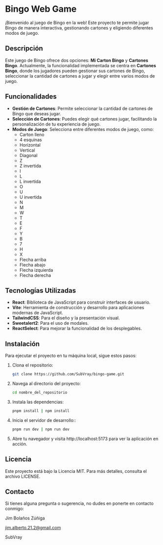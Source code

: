 # Bingo Web Game

¡Bienvenido al juego de Bingo en la web! Este proyecto te permite jugar Bingo de manera interactiva, gestionando cartones y eligiendo diferentes modos de juego.

## Descripción

Este juego de Bingo ofrece dos opciones: **Mi Carton Bingo** y **Cartones Bingo**. Actualmente, la funcionalidad implementada se centra en **Cartones Bingo**, donde los jugadores pueden gestionar sus cartones de Bingo, seleccionar la cantidad de cartones a jugar y elegir entre varios modos de juego.

## Funcionalidades

- **Gestión de Cartones**: Permite seleccionar la cantidad de cartones de Bingo que deseas jugar.
- **Selección de Cartones**: Puedes elegir qué cartones jugar, facilitando la personalización de tu experiencia de juego.
- **Modos de Juego**: Selecciona entre diferentes modos de juego, como:
  - Carton lleno
  - 4 esquinas
  - Horizontal
  - Vertical
  - Diagonal
  - Z
  - Z invertida
  - I
  - L
  - L invertida
  - O
  - U
  - U invertida
  - N
  - M
  - W
  - T
  - E
  - F
  - Y
  - B
  - 7
  - H
  - X
  - Flecha arriba
  - Flecha abajo
  - Flecha izquierda
  - Flecha derecha

## Tecnologías Utilizadas

- **React**: Biblioteca de JavaScript para construir interfaces de usuario.
- **Vite**: Herramienta de construcción y desarrollo para aplicaciones modernas de JavaScript.
- **TailwindCSS**: Para el diseño y la presentación visual.
- **Sweetalert2**: Para el uso de modales.
- **ReactSelect**: Para mejorar la funcionalidad de los desplegables.

## Instalación

Para ejecutar el proyecto en tu máquina local, sigue estos pasos:

1. Clona el repositorio:
   ```bash
   git clone https://github.com/SubVray/bingo-game.git
   
2. Navega al directorio del proyecto:
    ```bash
   cd nombre_del_repositorio
   
3. Instala las dependencias:
    ```bash
   pnpm install | npm install
   
4. Inicia el servidor de desarrollo::
    ```bash
   pnpm run dev | npm run dev
   
5. Abre tu navegador y visita http://localhost:5173 para ver la aplicación en acción.

## Licencia
Este proyecto está bajo la Licencia MIT. Para más detalles, consulta el archivo LICENSE.

## Contacto
Si tienes alguna pregunta o sugerencia, no dudes en ponerte en contacto conmigo:
    
Jim Bolaños Zúñiga 

jim.alberto.21.2@gmail.com

SubVray
   
